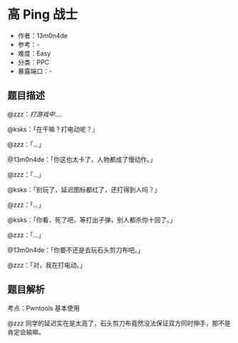 # 高 Ping 战士

- 作者：13m0n4de
- 参考：-
- 难度：Easy
- 分类：PPC
- 暴露端口：-

## 题目描述

@zzz：*打游戏中....*

@ksks：「在干嘛？打电动呢？」

@zzz：「...」

@13m0n4de：「你这也太卡了，人物都成了慢动作。」

@zzz：「...」

@ksks：「别玩了，延迟图标都红了，还打得到人吗？」

@zzz：「...」

@ksks：「你看，死了吧，等打出子弹，别人都杀你十回了。」

@zzz：「...」

@13m0n4de：「你要不还是去玩石头剪刀布吧。」

@zzz：「对，我在打电动。」

## 题目解析

考点：Pwntools 基本使用

@zzz 同学的延迟实在是太高了，石头剪刀布竟然没法保证双方同时伸手，那不是肯定会输嘛。

